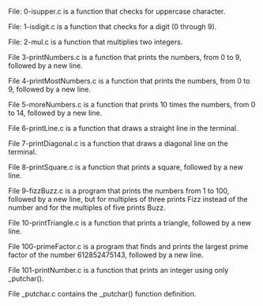 File: 0-isupper.c is a function that checks for uppercase character.

File: 1-isdigit.c is a function that checks for a digit (0 through 9).

File: 2-mul.c is a function that multiplies two integers.

File 3-printNumbers.c is a function that prints the numbers, from 0 to 9, followed by a new line.

File 4-printMostNumbers.c is a function that prints the numbers, from 0 to 9, followed by a new line.

File 5-moreNumbers.c is a function that prints 10 times the numbers, from 0 to 14, followed by a new line.

File 6-printLine.c is a function that draws a straight line in the terminal.

File 7-printDiagonal.c is a function that draws a diagonal line on the terminal.

File 8-printSquare.c is a function that prints a square, followed by a new line.

File 9-fizzBuzz.c is a program that prints the numbers from 1 to 100, followed by a new line, but for multiples of three prints Fizz instead of the number and for the multiples of five prints Buzz.

File 10-printTriangle.c is a function that prints a triangle, followed by a new line.

File 100-primeFactor.c is a program that finds and prints the largest prime factor of the number 612852475143, followed by a new line.

File 101-printNumber.c is a function that prints an integer using only _putchar().

File _putchar.c contains the _putchar() function definition.
